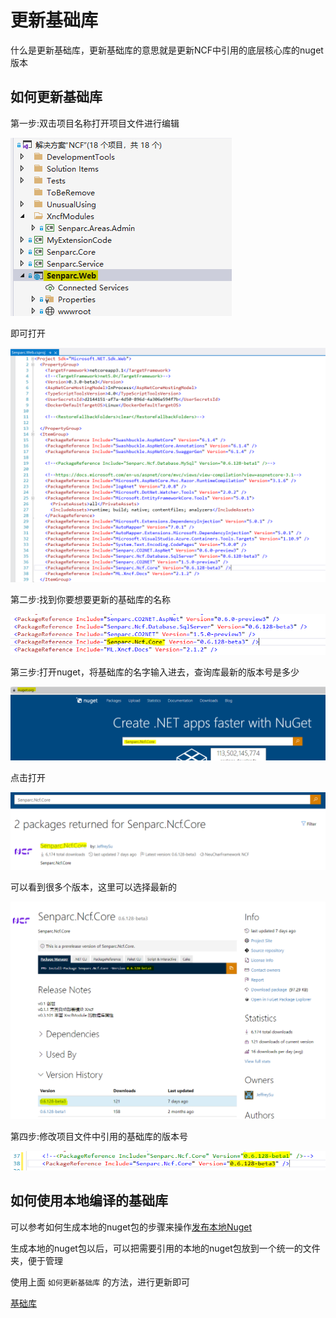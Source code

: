 # 更新基础库

什么是更新基础库，更新基础库的意思就是更新NCF中引用的底层核心库的nuget版本

## 如何更新基础库

第一步:双击项目名称打开项目文件进行编辑

<img src="./images/double-click-project.png" />

即可打开

<img src="./images/opened-project-file.png" />

第二步:找到你要想要更新的基础库的名称

<img src="./images/find-library-name.png" />

第三步:打开nuget，将基础库的名字输入进去，查询库最新的版本号是多少

<img src="./images/search-package-name-for-nuget.png" />

点击打开

<img src="./images/select-package.png" />

可以看到很多个版本，这里可以选择最新的

<img src="./images/select-last-new-version.png" />

第四步:修改项目文件中引用的基础库的版本号

<img src="./images/update-library-version.png" />

## 如何使用本地编译的基础库

可以参考如何生成本地的nuget包的步骤来操作[发布本地Nuget](#sort=start&doc=developer/issue_local_nuget.md)

生成本地的nuget包以后，可以把需要引用的本地的nuget包放到一个统一的文件夹，便于管理

使用上面 `如何更新基础库` 的方法，进行更新即可

[基础库](#sort=NcfPackageSources)

